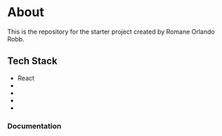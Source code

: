# About
This is the repository for the starter project created by Romane Orlando Robb.

## Tech Stack

- React
- 
- 
- 
- 

### Documentation